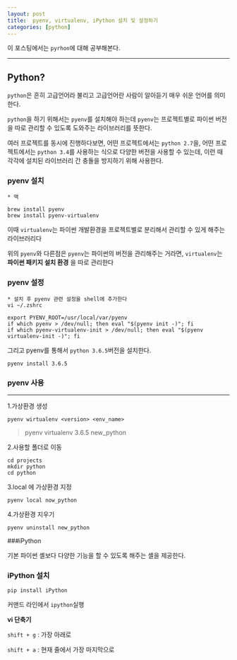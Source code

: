 ```yaml
---
layout: post
title:  pyenv, virtualenv, iPython 설치 및 설정하기
categories: [python]
---
```

이 포스팅에서는 `pyrhon`에 대해 공부해본다.

<hr>

## Python?


`python`은 흔히 고급언어라 불리고 고급언어란 사람이 알아듣기 매우 쉬운 언어를 의미한다.


`python`을 하기 위해서는 `pyenv`를 설치해야 하는데 `pyenv`는 프로젝트별로 파이썬 버전을 따로 관리할 수 있도록 도와주는 라이브러리를 뜻한다.

여러 프로젝트를 동시에 진행하다보면, 어떤 프로젝트에서는 `python 2.7`을, 어떤 프로젝트에서는 `python 3.4`를 사용하는 식으로 다양한 버전을 사용할 수 있는데, 이런 때 각각에 설치된 라이브러리 간 충돌을 방지하기 위해 사용한다.


### pyenv 설치

```
* 맥

brew install pyenv
brew install pyenv-virtualenv
```

이때 `virtualenv`는 파이썬 개발환경을 프로젝트별로 분리해서 관리할 수 있게 해주는 라이브러리다

위의 `pyenv`와 다른점은 `pyenv`는 파이썬의 버전을 관리해주는 거라면, `virtualenv`는 **파이썬 패키지 설치 환경** 을 따로 관리한다


### pyenv 설정

```
* 설치 후 pyenv 관련 설정을 shell에 추가한다
vi ~/.zshrc

export PYENV_ROOT=/usr/local/var/pyenv
if which pyenv > /dev/null; then eval "$(pyenv init -)"; fi
if which pyenv-virtualenv-init > /dev/null; then eval "$(pyenv virtualenv-init -)"; fi

```

그리고 pyenv를 통해서 `python 3.6.5`버전을 설치한다.

`pyenv install 3.6.5`



### pyenv 사용
<hr>

1.가상환경 생성

`pyenv wirtualenv <version> <env_name>`

> pyenv virtualenv 3.6.5 new_python

2.사용할 폴더로 이동

```
cd projects
mkdir python
cd python
```

3.local 에 가상환경 지정

`pyenv local now_python`

4.가상환경 지우기

`pyenv uninstall new_python`



###iPython

기본 파이썬 셸보다 다양한 기능을 할 수 있도록 해주는 셸을 제공한다.



### iPython 설치

`pip install iPython`

커맨드 라인에서 `ipython`실행


**vi 단축기**

`shift + g` : 가장 아래로

`shift + a` : 현재 줄에서 가장 마지막으로
